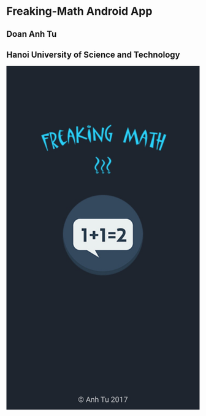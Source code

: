 # Freaking-Math Android App
## Doan Anh Tu
## Hanoi University of Science and Technology
<img src="https://github.com/doananhtu/Freaking-Math/blob/master/Screenshot_20170220-161348.jpg?raw=true">
